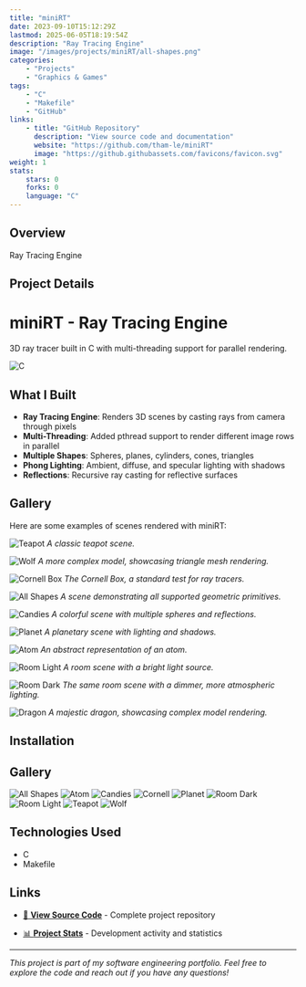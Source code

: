 ```yaml
---
title: "miniRT"
date: 2023-09-10T15:12:29Z
lastmod: 2025-06-05T18:19:54Z
description: "Ray Tracing Engine"
image: "/images/projects/miniRT/all-shapes.png"
categories:
    - "Projects"
    - "Graphics & Games"
tags:
    - "C"
    - "Makefile"
    - "GitHub"
links:
    - title: "GitHub Repository"
      description: "View source code and documentation"
      website: "https://github.com/tham-le/miniRT"
      image: "https://github.githubassets.com/favicons/favicon.svg"
weight: 1
stats:
    stars: 0
    forks: 0
    language: "C"
---
```


## Overview

Ray Tracing Engine

## Project Details

# miniRT - Ray Tracing Engine

3D ray tracer built in C with multi-threading support for parallel rendering.

![C](https://img.shields.io/badge/C-00599C?style=for-the-badge&logo=c&logoColor=white)

## What I Built

- **Ray Tracing Engine**: Renders 3D scenes by casting rays from camera through pixels
- **Multi-Threading**: Added pthread support to render different image rows in parallel
- **Multiple Shapes**: Spheres, planes, cylinders, cones, triangles
- **Phong Lighting**: Ambient, diffuse, and specular lighting with shadows
- **Reflections**: Recursive ray casting for reflective surfaces

## Gallery

Here are some examples of scenes rendered with miniRT:

![Teapot](image/teapot.png)
_A classic teapot scene._

![Wolf](image/wolf.png)
_A more complex model, showcasing triangle mesh rendering._

![Cornell Box](image/cornell.png)
_The Cornell Box, a standard test for ray tracers._

![All Shapes](image/all-shapes.png)
_A scene demonstrating all supported geometric primitives._

![Candies](image/candies.png)
_A colorful scene with multiple spheres and reflections._

![Planet](image/planet.png)
_A planetary scene with lighting and shadows._

![Atom](image/atom.png)
_An abstract representation of an atom._

![Room Light](image/room-light.png)
_A room scene with a bright light source._

![Room Dark](image/room-dark.png)
_The same room scene with a dimmer, more atmospheric lighting._

![Dragon](image/dragon.png)
_A majestic dragon, showcasing complex model rendering._

## Installation
## Gallery

<img src="/images/projects/miniRT/all-shapes.png" alt="All Shapes" class="gallery-image" title="All Shapes" />
<img src="/images/projects/miniRT/atom.png" alt="Atom" class="gallery-image" title="Atom" />
<img src="/images/projects/miniRT/candies.png" alt="Candies" class="gallery-image" title="Candies" />
<img src="/images/projects/miniRT/cornell.png" alt="Cornell" class="gallery-image" title="Cornell" />
<img src="/images/projects/miniRT/planet.png" alt="Planet" class="gallery-image" title="Planet" />
<img src="/images/projects/miniRT/room-dark.png" alt="Room Dark" class="gallery-image" title="Room Dark" />
<img src="/images/projects/miniRT/room-light.png" alt="Room Light" class="gallery-image" title="Room Light" />
<img src="/images/projects/miniRT/teapot.png" alt="Teapot" class="gallery-image" title="Teapot" />
<img src="/images/projects/miniRT/wolf.png" alt="Wolf" class="gallery-image" title="Wolf" />

## Technologies Used

- C
- Makefile

## Links

- [📂 **View Source Code**](https://github.com/tham-le/miniRT) - Complete project repository

- [📊 **Project Stats**](https://github.com/tham-le/miniRT/pulse) - Development activity and statistics

---

*This project is part of my software engineering portfolio. Feel free to explore the code and reach out if you have any questions!*
